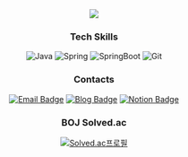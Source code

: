 <div align="center">
<img src="https://capsule-render.vercel.app/api?type=waving&color=C3E5AE&height=150&section=header&text=Welcome%20To%20EUNZZ6's%20GitHub%20🌳&fontSize=35&animation=fadeIn&fontColor=42473E&fontAlign=67" />
  




### Tech Skills

![Java](https://img.shields.io/badge/JAVA-437291?style=flat-square&logo=OpenJDK&logoColor=white)
![Spring](https://img.shields.io/badge/Spring-6DB33F?style=flat-square&logo=Spring&logoColor=white)
![SpringBoot](https://img.shields.io/badge/Spring%20Boot-6DB33F?style=flat-square&logo=Spring%20Boot&logoColor=white)
![Git](https://img.shields.io/badge/Git-F05032?style=flat-square&logo=Git&logoColor=white)



### Contacts

[![Email Badge](https://img.shields.io/badge/📧%20djdj5267@naver.com-03C75A?style=flat-square&logo=&logoColor=white)](mailto:djdj5267@naver.com)
[![Blog Badge](https://img.shields.io/badge/Blog-FF5722?style=flat-square&logo=Tistory&logoColor=white)](https://eunzz6.tistory.com/)
[![Notion Badge](https://img.shields.io/badge/Notion-000000?style=flat-square&logo=Notion&logoColor=white)](https://unexpected-scilla-bbe.notion.site/PORTFOLIO-8979e493808840409982202d175a6479?pvs=4)



### BOJ Solved.ac 

[![Solved.ac프로필](http://mazassumnida.wtf/api/mini/generate_badge?boj=ejej12)](https://solved.ac/ejej12)



</div>


